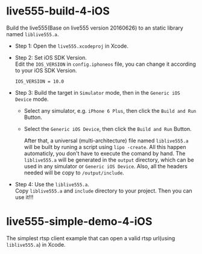 # live555-build-4-iOS	
  Build the live555(Base on live555 version 20160626) to an static library named `liblive555.a`.
  
  - Step 1: Open the `live555.xcodeproj` in Xcode.

  - Step 2: Set iOS SDK Version.  
    Edit the `IOS_VERSION` in `config.iphoneos` file, you can change it according to your iOS SDK Version.  
    ```
    IOS_VERSION = 10.0
    ```

  - Step 3: Build the target in `Simulator` mode, then in the `Generic iOS Device` mode.  
    - Select any simulator, e.g. `iPhone 6 Plus`, then click the `Build and Run` Button.
    - Select the `Generic iOS Device`, then click the `Build and Run` Button.
    
      After that, a universal (multi-architecture) file named `liblive555.a` will be built by runing a script using `lipo -create`. All this happen automaticly, you don't have to execute the comand by hand.
      The `liblive555.a` will be generated in the `output` directory, which can be used in any simulator or `Generic iOS Device`.
      Also, all the headers needed will be copy to `/output/include`.

  - Step 4: Use the `liblive555.a`.  
    Copy `liblive555.a` and `include` directory to your project.
    Then you can use it!!!

# live555-simple-demo-4-iOS

  The simplest rtsp client example that can open a valid rtsp url(using `liblive555.a`) in Xcode.


